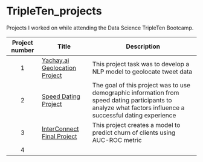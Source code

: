# TripleTen_projects
Projects I worked on while attending the Data Science TripleTen Bootcamp.


| Project number | Title | Description |
| :-----------: | ----------- |----------- |
| 1 | [Yachay.ai Geolocation Project](https://github.com/hugotomita1201/yachay.ai_project) | This project task was to develop a NLP model to geolocate tweet data |
| 2 | [Speed Dating Project](https://github.com/hugotomita1201/code_pudding_data) | The goal of this project was to use demographic information from speed dating participants to analyze what factors influence a successful dating experience |
| 3 | [InterConnect Final Project](https://github.com/hugotomita1201/InterConnect-Churn) | This project creates a model to predict churn of clients using AUC-ROC metric|
| 4 | | |
